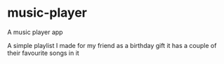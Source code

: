 # music-player
A music player app

A simple playlist I made for my friend as a birthday gift it has a couple of their favourite songs in it
